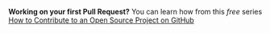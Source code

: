 **Working on your first Pull Request?** 
You can learn how from this *free* series [How to Contribute to an Open Source Project on GitHub](https://kcd.im/pull-request)
